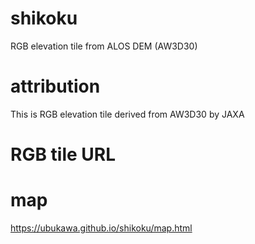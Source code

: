 # shikoku
RGB elevation tile from ALOS DEM (AW3D30)

# attribution
This is RGB elevation tile derived from AW3D30 by JAXA

# RGB tile URL


# map
https://ubukawa.github.io/shikoku/map.html